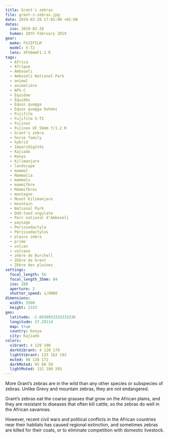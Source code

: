 ```yaml
---
title: Grant's zebras
file: grant-s-zebras.jpg
date: 2019-02-28 17:02:00 +01:00
dates:
  iso: 2019-02-28
  human: 28th February 2019
gear:
  make: FUJIFILM
  model: X-T2
  lens: XF56mmF1.2 R
tags:
  - Africa
  - Afrique
  - Amboseli
  - Amboseli National Park
  - animal
  - animalière
  - APS-C
  - Equidae
  - Équidés
  - Equus quagga
  - Equus quagga bohemi
  - Fujifilm
  - Fujifilm X-T2
  - Fujinon
  - Fujinon XF 56mm f/1.2 R
  - Grant's zebra
  - horse family
  - hybrid
  - Imparidigités
  - Kajiado
  - Kenya
  - Kilimanjaro
  - landscape
  - mammal
  - Mammalia
  - mammals
  - mammifère
  - Mammifères
  - montagne
  - Mount Kilimanjaro
  - mountain
  - National Park
  - Odd-toed ungulate
  - Parc national d'Amboseli
  - paysage
  - Perissodactyla
  - Périssodactyles
  - plains zebra
  - prime
  - volcan
  - volcano
  - zèbre de Burchell
  - Zèbre de Grant
  - Zèbre des plaines
settings:
  focal_length: 56
  focal_length_35mm: 84
  iso: 200
  aperture: 2
  shutter_speed: 1/9000
dimensions:
  width: 3500
  height: 2333
geo:
  latitude: -2.6930933333333336
  longitude: 37.29114
  map: true
  country: Kenya
  city: Kajiado
colors:
  vibrant: 4 129 190
  darkVibrant: 4 120 178
  lightVibrant: 125 162 193
  muted: 98 138 172
  darkMuted: 95 80 50
  lightMuted: 152 180 203
---
```


More Grant’s zebras are in the wild than any other species or subspecies of zebras. Unlike Grevy and mountain zebras, they are not endangered.

Grant’s zebras eat the coarse grasses that grow on the African plains, and they are resistant to diseases that often kill cattle, so the zebras do well in the African savannas.

However, recent civil wars and political conflicts in the African countries near their habitats has caused regional extinction, and sometimes zebras are killed for their coats, or to eliminate competition with domestic livestock.
